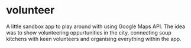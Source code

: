 # volunteer

A little sandbox app to play around with using Google Maps API. The idea was to show volunteering oppurtunities in the city, connecting soup kitchens with keen volunteers and organising everything within the app.
